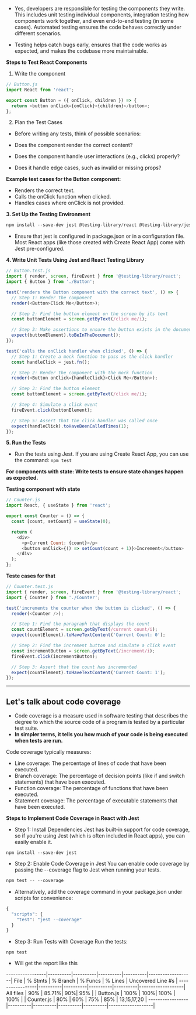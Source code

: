 - Yes, developers are responsible for testing the components they write. This includes unit testing individual components, integration testing how components work together, and even end-to-end testing (in some cases). Automated testing ensures the code behaves correctly under different scenarios.

-  Testing helps catch bugs early, ensures that the code works as expected, and makes the codebase more maintainable.

**Steps to Test React Components**

1. Write the component

```js
// Button.js
import React from 'react';

export const Button = ({ onClick, children }) => {
  return <button onClick={onClick}>{children}</button>;
};

```

2. Plan the Test Cases


- Before writing any tests, think of possible scenarios:

- Does the component render the correct content?
- Does the component handle user interactions (e.g., clicks) properly?
- Does it handle edge cases, such as invalid or missing props?

**Example test cases for the Button component:**

- Renders the correct text.
- Calls the onClick function when clicked.
- Handles cases where onClick is not provided.


**3. Set Up the Testing Environment**

```js
npm install --save-dev jest @testing-library/react @testing-library/jest-dom
```

- Ensure that jest is configured in package.json or in a configuration file. Most React apps (like those created with Create React App) come with Jest pre-configured.

**4. Write Unit Tests Using Jest and React Testing Library**

```js
// Button.test.js
import { render, screen, fireEvent } from '@testing-library/react';
import { Button } from './Button';

test('renders the Button component with the correct text', () => {
  // Step 1: Render the component
  render(<Button>Click Me</Button>);

  // Step 2: Find the button element on the screen by its text
  const buttonElement = screen.getByText(/click me/i);

  // Step 3: Make assertions to ensure the button exists in the document
  expect(buttonElement).toBeInTheDocument();
});

test('calls the onClick handler when clicked', () => {
  // Step 1: Create a mock function to pass as the click handler
  const handleClick = jest.fn();

  // Step 2: Render the component with the mock function
  render(<Button onClick={handleClick}>Click Me</Button>);

  // Step 3: Find the button element
  const buttonElement = screen.getByText(/click me/i);

  // Step 4: Simulate a click event
  fireEvent.click(buttonElement);

  // Step 5: Assert that the click handler was called once
  expect(handleClick).toHaveBeenCalledTimes(1);
});

```

**5. Run the Tests**

- Run the tests using Jest. If you are using Create React App, you can use the command:
`npm test`

**For components with state: Write tests to ensure state changes happen as expected.**

**Testing component with state**
```js
// Counter.js
import React, { useState } from 'react';

export const Counter = () => {
  const [count, setCount] = useState(0);

  return (
    <div>
      <p>Current Count: {count}</p>
      <button onClick={() => setCount(count + 1)}>Increment</button>
    </div>
  );
};
```
**Teste cases for that**

```js
// Counter.test.js
import { render, screen, fireEvent } from '@testing-library/react';
import { Counter } from './Counter';

test('increments the counter when the button is clicked', () => {
  render(<Counter />);

  // Step 1: Find the paragraph that displays the count
  const countElement = screen.getByText(/current count/i);
  expect(countElement).toHaveTextContent('Current Count: 0');

  // Step 2: Find the increment button and simulate a click event
  const incrementButton = screen.getByText(/increment/i);
  fireEvent.click(incrementButton);

  // Step 3: Assert that the count has incremented
  expect(countElement).toHaveTextContent('Current Count: 1');
});
```
_______________________________

## Let's talk about code coverage

- Code coverage is a measure used in software testing that describes the degree to which the source code of a program is tested by a particular test suite.
- **In simpler terms, it tells you how much of your code is being executed when tests are run.**

Code coverage typically measures:

- Line coverage: The percentage of lines of code that have been executed.
- Branch coverage: The percentage of decision points (like if and switch statements) that have been executed.
- Function coverage: The percentage of functions that have been executed.
- Statement coverage: The percentage of executable statements that have been executed.

**Steps to Implement Code Coverage in React with Jest**
- Step 1: Install Dependencies Jest has built-in support for code coverage, so if you're using Jest (which is often included in React apps), you can easily enable it.


`npm install --save-dev jest`

- Step 2: Enable Code Coverage in Jest You can enable code coverage by passing the --coverage flag to Jest when running your tests.

```js
npm test -- --coverage
```


- Alternatively, add the coverage command in your package.json under scripts for convenience:

```js
{
  "scripts": {
    "test": "jest --coverage"
  }
}
```

- Step 3: Run Tests with Coverage Run the tests:


`npm test`

- Will get the report like this

-----------------|----------|----------|----------|----------|-------------------|
File             |  % Stmts | % Branch |  % Funcs |  % Lines | Uncovered Line #s |
-----------------|----------|----------|----------|----------|-------------------|
All files        |      90% |    85.71%|       90%|      95% |                   |
 Button.js       |    100%  |      100%|     100% |    100%  |                   |
 Counter.js      |    80%   |     60%  |      75% |     85%  | 13,15,17,20       |
-----------------|----------|----------|----------|----------|-------------------|













